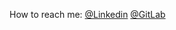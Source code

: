 How to reach me:  <a href="https://www.linkedin.com/in/meraj-vindira-169193197/">@Linkedin</a> 
              <a href="https://gitlab.com/Meraj6091">   @GitLab  </a> 
